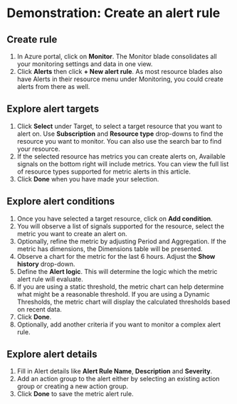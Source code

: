 # Demonstration: Create an alert rule

## Create rule

1. In Azure portal, click on **Monitor**. The Monitor blade consolidates all your monitoring settings and data in one view.
2. Click **Alerts** then click **+ New alert rule**. As most resource blades also have Alerts in their resource menu under Monitoring, you could create alerts from there as well.

## Explore alert targets

1. Click **Select** under Target, to select a target resource that you want to alert on. Use **Subscription** and **Resource type** drop-downs to find the resource you want to monitor. You can also use the search bar to find your resource.
2. If the selected resource has metrics you can create alerts on, Available signals on the bottom right will include metrics. You can view the full list of resource types supported for metric alerts in this article.
3. Click **Done** when you have made your selection.

## Explore alert conditions

1. Once you have selected a target resource, click on **Add condition**.
2. You will observe a list of signals supported for the resource, select the metric you want to create an alert on.
3. Optionally, refine the metric by adjusting Period and Aggregation. If the metric has dimensions, the Dimensions table will be presented. 
4. Observe a chart for the metric for the last 6 hours. Adjust the **Show history** drop-down.
5. Define the **Alert logic**. This will determine the logic which the metric alert rule will evaluate.
6. If you are using a static threshold, the metric chart can help determine what might be a reasonable threshold. If you are using a Dynamic Thresholds, the metric chart will display the calculated thresholds based on recent data.
7. Click **Done**.
8. Optionally, add another criteria if you want to monitor a complex alert rule. 

## Explore alert details

1. Fill in Alert details like **Alert Rule Name**, **Description** and **Severity**.
2. Add an action group to the alert either by selecting an existing action group or creating a new action group.
3. Click **Done** to save the metric alert rule.